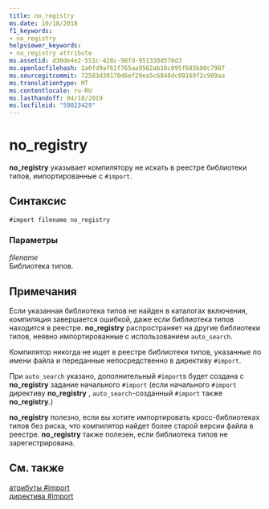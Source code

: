 ```yaml
---
title: no_registry
ms.date: 10/18/2018
f1_keywords:
- no_registry
helpviewer_keywords:
- no_registry attribute
ms.assetid: d30de4e2-551c-428c-98fd-951330d578d3
ms.openlocfilehash: 2a0fd9a761f765aa9562ab18c095f683b80c7987
ms.sourcegitcommit: 72583d30170d6ef29ea5c6848dc00169f2c909aa
ms.translationtype: MT
ms.contentlocale: ru-RU
ms.lasthandoff: 04/18/2019
ms.locfileid: "59023429"
---
```

# <a name="noregistry"></a>no_registry

**no_registry** указывает компилятору не искать в реестре библиотеки типов, импортированные с `#import`.

## <a name="syntax"></a>Синтаксис

```
#import filename no_registry
```

### <a name="parameters"></a>Параметры

*filename*<br/>
Библиотека типов.

## <a name="remarks"></a>Примечания

Если указанная библиотека типов не найден в каталогах включения, компиляция завершается ошибкой, даже если библиотека типов находится в реестре.  **no_registry** распространяет на другие библиотеки типов, неявно импортированные с использованием `auto_search`.

Компилятор никогда не ищет в реестре библиотеки типов, указанные по имени файла и переданные непосредственно в директиву `#import`.

При `auto_search` указано, дополнительный `#import`s будет создана с **no_registry** задание начального `#import` (если начального `#import` директиву **no_registry** , `auto_search`-созданный `#import` также **no_registry**.)

**no_registry** полезно, если вы хотите импортировать кросс-библиотеках типов без риска, что компилятор найдет более старой версии файла в реестре. **no_registry** также полезен, если библиотека типов не зарегистрирована.

## <a name="see-also"></a>См. также

[атрибуты #import](../preprocessor/hash-import-attributes-cpp.md)<br/>
[директива #import](../preprocessor/hash-import-directive-cpp.md)